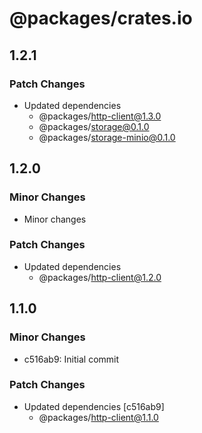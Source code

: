 # @packages/crates.io

## 1.2.1

### Patch Changes

- Updated dependencies
  - @packages/http-client@1.3.0
  - @packages/storage@0.1.0
  - @packages/storage-minio@0.1.0

## 1.2.0

### Minor Changes

- Minor changes

### Patch Changes

- Updated dependencies
  - @packages/http-client@1.2.0

## 1.1.0

### Minor Changes

- c516ab9: Initial commit

### Patch Changes

- Updated dependencies [c516ab9]
  - @packages/http-client@1.1.0
